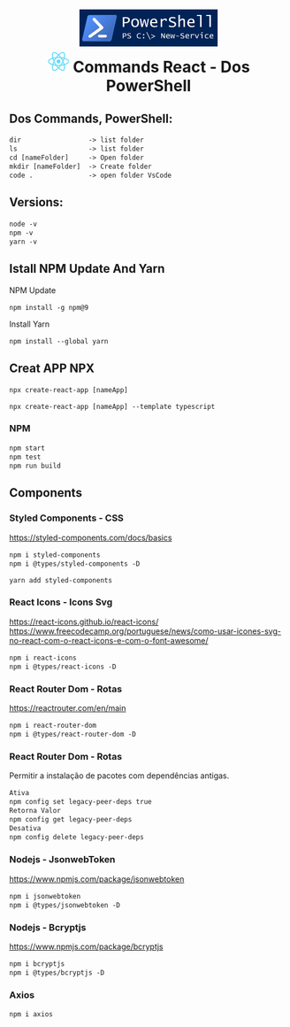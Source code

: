 
<div align="center">
    <h1>
    <img src="./src/img/powershell.jpg" width="250px"/>
    <br>
     <img src="./src/img/logo192.png" width="40x"/> Commands React - Dos PowerShell
    </h1>
</div>

## Dos Commands, PowerShell:
```npm
dir                 -> list folder
ls                  -> list folder
cd [nameFolder]     -> Open folder
mkdir [nameFolder]  -> Create folder
code .              -> open folder VsCode
```

## Versions:
```npm
node -v
npm -v
yarn -v
```

## Istall NPM Update And Yarn
NPM Update 
```npm
npm install -g npm@9
```
Install Yarn
```npm
npm install --global yarn
```

## Creat APP NPX
```npm
npx create-react-app [nameApp]
```
```npm
npx create-react-app [nameApp] --template typescript
```

### NPM 
```npm
npm start
npm test
npm run build
```

## Components
### Styled Components - CSS
https://styled-components.com/docs/basics
```npm
npm i styled-components
npm i @types/styled-components -D
```
```npm
yarn add styled-components
```

### React Icons - Icons Svg
https://react-icons.github.io/react-icons/
https://www.freecodecamp.org/portuguese/news/como-usar-icones-svg-no-react-com-o-react-icons-e-com-o-font-awesome/
```npm
npm i react-icons 
npm i @types/react-icons -D
```
### React Router Dom - Rotas
https://reactrouter.com/en/main
```npm
npm i react-router-dom
npm i @types/react-router-dom -D
```

### React Router Dom - Rotas
Permitir a instalação de pacotes com dependências antigas. 
```npm
Ativa
npm config set legacy-peer-deps true
Retorna Valor
npm config get legacy-peer-deps
Desativa
npm config delete legacy-peer-deps
```

### Nodejs - JsonwebToken
https://www.npmjs.com/package/jsonwebtoken
```npm
npm i jsonwebtoken
npm i @types/jsonwebtoken -D
```

### Nodejs -  Bcryptjs
https://www.npmjs.com/package/bcryptjs
```npm
npm i bcryptjs
npm i @types/bcryptjs -D
```


### Axios
```npm
npm i axios
```


